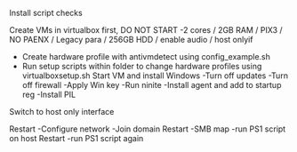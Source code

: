 Install script checks

Create VMs in virtualbox first, DO NOT START
  -2 cores / 2GB RAM / PIX3 / NO PAENX / Legacy para / 256GB HDD / enable audio / host onlyif
  - Create hardware profile with antivmdetect using config_example.sh
  - Run setup scripts within folder to change hardware profiles using virtualboxsetup.sh
Start VM and install Windows
  -Turn off updates
  -Turn off firewall
  -Apply Win key
  -Run ninite
  -Install agent and add to startup reg
  -Install PIL
  
Switch to host only interface

Restart
  -Configure network
  -Join domain
Restart
  -SMB map
  -run PS1 script on host
Restart
  -run PS1 script again

  

  
  

